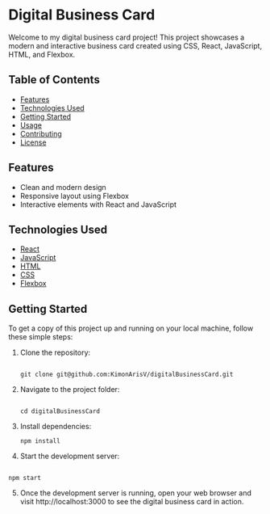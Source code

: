 # Digital Business Card

Welcome to my digital business card project! This project showcases a modern and interactive business card created using CSS, React, JavaScript, HTML, and Flexbox.

## Table of Contents

<!-- - [Demo](#demo)} -->
- [Features](#features)
- [Technologies Used](#technologies-used)
- [Getting Started](#getting-started)
- [Usage](#usage)
- [Contributing](#contributing)
- [License](#license)

<!-- ## Demo

[![Demo](demo.gif)](demo-link)

Check out the live demo [here](demo-link). -->

## Features

- Clean and modern design
- Responsive layout using Flexbox
- Interactive elements with React and JavaScript

## Technologies Used

- [React](https://reactjs.org/)
- [JavaScript](https://www.javascript.com/)
- [HTML](https://developer.mozilla.org/en-US/docs/Web/HTML)
- [CSS](https://developer.mozilla.org/en-US/docs/Web/CSS)
- [Flexbox](https://developer.mozilla.org/en-US/docs/Web/CSS/CSS_Flexible_Box_Layout)

## Getting Started

To get a copy of this project up and running on your local machine, follow these simple steps:

1. Clone the repository:

   <code>
   git clone git@github.com:KimonArisV/digitalBusinessCard.git
   </code>

2. Navigate to the project folder:

    <code>
   cd digitalBusinessCard
   </code>

3. Install dependencies:

    <code>npm install</code>

4. Start the development server:
<code>
npm start
</code>


5. Once the development server is running, open your web browser and visit http://localhost:3000 to see the digital business card in action.

